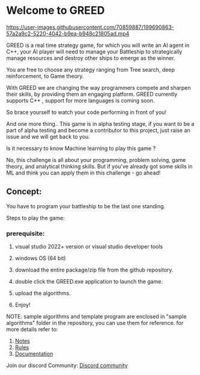 


# Welcome to GREED

https://user-images.githubusercontent.com/70859887/199690863-57a2a9c2-5220-4042-b9ea-b948c21805ad.mp4

GREED is a real time strategy game, for which you will write an AI agent in C++, your AI player will need to manage your Battleship to strategically manage resources and destroy other ships to emerge as the winner.

You are free to choose any strategy ranging from Tree search, deep reinforcement, to Game theory.

With GREED we are changing the way programmers compete and sharpen their skills, by providing them an engaging platform. GREED currently supports C++ , support for more languages is coming soon.

So brace yourself to watch your code performing in front of you!

And one more thing..
This game is in alpha testing stage, if you want to be a part of alpha testing and become a contributor to this project, just raise an issue and we will get back to you.

Is it necessary to know Machine learning to play this game ?

No, this challenge is all about your programming, problem solving, game theory, and analytical thinking skills. But if you've already got some skills in ML and think you can apply them in this challenge - go ahead!




## Concept:
  You have to program your battleship to be the last one standing.


Steps to play the game:

### prerequisite:
  1. visual studio 2022+ version or visual studio developer tools
  2. windows OS (64 bit)	

1. download the entire package/zip file from the github repository.
2. double click the  GREED.exe application to launch the game.
3. upload the algorithms.
4. Enjoy!

NOTE: sample algorithms and template program are enclosed in "sample algorithms" folder in the repository, you can use them for reference.
for more details refer to:
1. [Notes](Notes.md)
2. [Rules](Rules.md)
3. [Documentation](Documentation.md)

Join our discord Community: [Discord community](https://discord.gg/2CBeaMAAay)




